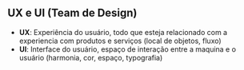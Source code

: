 ## UX e UI (Team de Design)
- **UX**: Experiência do usuário, todo que esteja relacionado com a experiencia com produtos e serviços (local de objetos, fluxo)
- **UI**: Interface do usuário, espaço de interação entre a maquina e o usuário (harmonia, cor, espaço, typografia)
